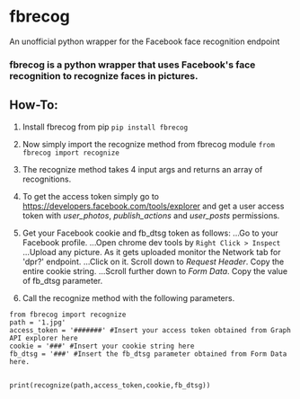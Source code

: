 # fbrecog
An unofficial python wrapper for the Facebook face recognition endpoint
### fbrecog is a python wrapper that uses Facebook's face recognition to recognize faces in pictures. 
## How-To:

1. Install fbrecog from pip 
`pip install fbrecog`
2. Now simply import the recognize method from fbrecog module
`from fbrecog import recognize`
3. The recognize method takes 4 input args and returns an array of recognitions.
4. To get the access token simply go to https://developers.facebook.com/tools/explorer and get a user access token with *user_photos*, *publish_actions* and *user_posts* permissions.
5. Get your Facebook cookie and fb_dtsg token as follows:
...Go to your Facebook profile.
...Open chrome dev tools by `Right Click > Inspect`
...Upload any picture. As it gets uploaded monitor the Network tab for 'dpr?' endpoint.
...Click on it. Scroll down to *Request Header*. Copy the entire cookie string.
...Scroll further down to *Form Data*. Copy the value of fb_dtsg parameter.

6. Call the recognize method with the following parameters.
```
from fbrecog import recognize
path = '1.jpg'
access_token = '#######' #Insert your access token obtained from Graph API explorer here
cookie = '###' #Insert your cookie string here
fb_dtsg = '###' #Insert the fb_dtsg parameter obtained from Form Data here.


print(recognize(path,access_token,cookie,fb_dtsg))
```
